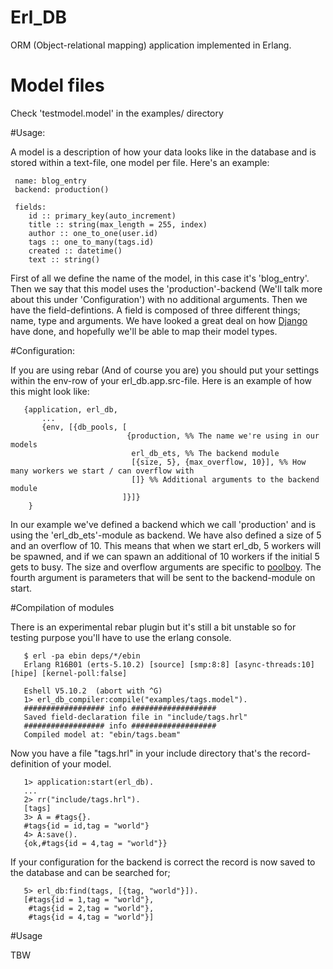 # Erl_DB
ORM (Object-relational mapping) application implemented in Erlang.

# Model files
Check 'testmodel.model' in the examples/ directory

#Usage:

A model is a description of how your data looks like in the database and is stored within a text-file, one model per file.
Here's an example:

     name: blog_entry
     backend: production()

     fields:
        id :: primary_key(auto_increment)
        title :: string(max_length = 255, index)
        author :: one_to_one(user.id)
        tags :: one_to_many(tags.id)
        created :: datetime()
        text :: string()

First of all we define the name of the model, in this case it's 'blog_entry'. Then we say that this model uses the 'production'-backend (We'll talk more about this
under 'Configuration') with no additional arguments. Then we have the field-defintions. A field is composed of three different things;
name, type and arguments. We have looked a great deal on how [Django](https://www.djangoproject.com/) have done, and hopefully we'll be able to map their model types.

#Configuration:

If you are using rebar (And of course you are) you should put your settings within the env-row of your erl_db.app.src-file.
Here is an example of how this might look like:

       {application, erl_db,
           ...
           {env, [{db_pools, [
                              {production, %% The name we're using in our models
                               erl_db_ets, %% The backend module
                               [{size, 5}, {max_overflow, 10}], %% How many workers we start / can overflow with
                               []} %% Additional arguments to the backend module
                             ]}]}
        }

In our example we've defined a backend which we call 'production' and is using the 'erl_db_ets'-module as backend. We have also defined a size of 5 and an overflow
of 10. This means that when we start erl_db, 5 workers will be spawned, and if we can spawn an additional of 10 workers if the initial 5 gets to busy. The size and overflow
arguments are specific to [poolboy](https://github.com/devinus/poolboy). The fourth argument is parameters that will be sent to the backend-module on start.


#Compilation of modules

There is an experimental rebar plugin but it's still a bit unstable so for testing purpose you'll have to use the erlang console.

       $ erl -pa ebin deps/*/ebin
       Erlang R16B01 (erts-5.10.2) [source] [smp:8:8] [async-threads:10] [hipe] [kernel-poll:false]

       Eshell V5.10.2  (abort with ^G)
       1> erl_db_compiler:compile("examples/tags.model").
       ################## info ###################
       Saved field-declaration file in "include/tags.hrl"
       ################## info ###################
       Compiled model at: "ebin/tags.beam"

Now you have a file "tags.hrl" in your include directory that's the record-definition of your model.

       1> application:start(erl_db).
       ...
       2> rr("include/tags.hrl").
       [tags]
       3> A = #tags{}.
       #tags{id = id,tag = "world"}
       4> A:save().
       {ok,#tags{id = 4,tag = "world"}}

If your configuration for the backend is correct the record is now saved to the database and can be searched for;

       5> erl_db:find(tags, [{tag, "world"}]).
       [#tags{id = 1,tag = "world"},
        #tags{id = 2,tag = "world"},
        #tags{id = 4,tag = "world"}]

#Usage

TBW

